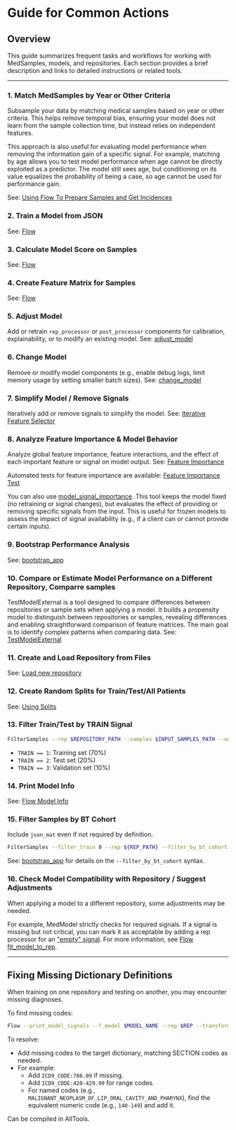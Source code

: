 
# Guide for Common Actions

## Overview

This guide summarizes frequent tasks and workflows for working with MedSamples, models, and repositories. Each section provides a brief description and links to detailed instructions or related tools.

---

### 1. Match MedSamples by Year or Other Criteria
Subsample your data by matching medical samples based on year or other criteria. This helps remove temporal bias, ensuring your model does not learn from the sample collection time, but instead relies on independent features.

This approach is also useful for evaluating model performance when removing the information gain of a specific signal. For example, matching by age allows you to test model performance when age cannot be directly exploited as a predictor. The model still sees age, but conditioning on its value equalizes the probability of being a case, so age cannot be used for performance gain.

See: [Using Flow To Prepare Samples and Get Incidences](../Using%20the%20Flow%20App/Using%20Flow%20To%20Prepare%20Samples%20and%20Get%20Incidences.md#matching-פarameters)

### 2. Train a Model from JSON
See: [Flow](../Using%20the%20Flow%20App/index.md#training-a-model)

### 3. Calculate Model Score on Samples
See: [Flow](../Using%20the%20Flow%20App/index.md#predictingapplying-a-model)

### 4. Create Feature Matrix for Samples
See: [Flow](../Using%20the%20Flow%20App/index.md#creating-a-feature-matrix-for-samples)

### 5. Adjust Model
Add or retrain `rep_processor` or `post_processor` components for calibration, explainability, or to modify an existing model.
See: [adjust_model](../adjust_model.md)

### 6. Change Model
Remove or modify model components (e.g., enable debug logs, limit memory usage by setting smaller batch sizes).
See: [change_model](../change_model)

### 7. Simplify Model / Remove Signals
Iteratively add or remove signals to simplify the model.
See: [Iterative Feature Selector](../Iterative%20Feature%20Selector.md)

### 8. Analyze Feature Importance & Model Behavior
Analyze global feature importance, feature interactions, and the effect of each important feature or signal on model output.
See: [Feature Importance](../../Infrastructure%20C%20Library/05.PostProcessors%20Practical%20Guide/ButWhy%20Practical%20Guide.md)

Automated tests for feature importance are available: [Feature Importance Test](../Model%20Checklist/AutoTest/Development%20kit/Test_05%20-%20But%20why.md)

You can also use [model_signal_importance](../model_signals_importance.md). This tool keeps the model fixed (no retraining or signal changes), but evaluates the effect of providing or removing specific signals from the input. This is useful for frozen models to assess the impact of signal availability (e.g., if a client can or cannot provide certain inputs).

### 9. Bootstrap Performance Analysis
See: [bootstrap_app](../bootstrap_app)

### 10. Compare or Estimate Model Performance on a Different Repository, Comparre samples
TestModelExternal is a tool designed to compare differences between repositories or sample sets when applying a model. It builds a propensity model to distinguish between repositories or samples, revealing differences and enabling straightforward comparison of feature matrices. The main goal is to identify complex patterns when comparing data.
See: [TestModelExternal](../TestModelExternal.md)

### 11. Create and Load Repository from Files
See: [Load new repository](../../Repositories/Load%20new%20repository.md)

### 12. Create Random Splits for Train/Test/All Patients
See: [Using Splits](../Using%20the%20Flow%20App/Split%20Files.md#create-random-splits-for-patients)

### 13. Filter Train/Test by TRAIN Signal
```bash
FilterSamples --rep $REPOSITORY_PATH --samples $INPUT_SAMPLES_PATH --output $OUTPUT_SAMPLES_PATH --filter_train $FILTER_TRAIN_VAL
```

- `TRAIN == 1`: Training set (70%)
- `TRAIN == 2`: Test set (20%)
- `TRAIN == 3`: Validation set (10%)

### 14. Print Model Info
See: [Flow Model Info](../Using%20the%20Flow%20App/index.md#print-trained-model-information)

### 15. Filter Samples by BT Cohort
Include `json_mat` even if not required by definition.
```bash
FilterSamples --filter_train 0 --rep ${REP_PATH} --filter_by_bt_cohort "Time-Window:90,730;Age:50,80;Suspected:0,0;Ex_or_Current:1,1" --samples ${INPUT} --output ${OUTPUT} --json_mat ${JSON}
```
See: [bootstrap_app](../bootstrap_app/index.md) for details on the `--filter_by_bt_cohort` syntax.

### 16. Check Model Compatibility with Repository / Suggest Adjustments
When applying a model to a different repository, some adjustments may be needed.

For example, MedModel strictly checks for required signals. If a signal is missing but not critical, you can mark it as acceptable by adding a rep processor for an ["empty" signal](../../Infrastructure%20C%20Library/01.Rep%20Processors%20Practical%20Guide/How%20to%20create%20an%20empty%20signal).
For more information, see [Flow fit_model_to_rep](../Using%20the%20Flow%20App/Fit%20MedModel%20to%20Repository.md).

---

## Fixing Missing Dictionary Definitions

When training on one repository and testing on another, you may encounter missing diagnoses.

To find missing codes:
```bash
Flow --print_model_signals --f_model $MODEL_NAME --rep $REP --transform_rep 1 --output_dict_path $PATH
```

To resolve:

- Add missing codes to the target dictionary, matching SECTION codes as needed.
- For example:
   - Add `ICD9_CODE:786.09` if missing.
   - Add `ICD9_CODE:420-429.99` for range codes.
   - For named codes (e.g., `MALIGNANT_NEOPLASM_OF_LIP_ORAL_CAVITY_AND_PHARYNX`), find the equivalent numeric code (e.g., `140-149`) and add it.

Can be compiled in AllTools.
